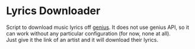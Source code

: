 # Lyrics Downloader

Script to download music lyrics off [genius](https://genius.com/). It does not use genius API, so it can work without any particular configuration (for now, none at all).<br>
Just give it the link of an artist and it will download their lyrics.